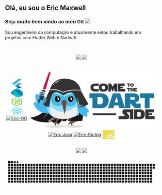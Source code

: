## Olá, eu sou o Eric Maxwell 
### Seja muito bem vindo ao meu Git <img src="https://camo.githubusercontent.com/e8e7b06ecf583bc040eb60e44eb5b8e0ecc5421320a92929ce21522dbc34c891/68747470733a2f2f6d656469612e67697068792e636f6d2f6d656469612f6876524a434c467a6361737252346961377a2f67697068792e676966" width="25px" data-canonical-src="https://media.giphy.com/media/hvRJCLFzcasrR4ia7z/giphy.gif" style="max-width: 100%;">

<p>
Sou engenheiro da computação e atualmente estou trabalhando em projetos com Flutter Web e NodeJS.</br></br>
</br>
</p>
<div align="center">
  <a href="https://github.com/Nbioni">
    <img height="180em" src="https://github-readme-stats.vercel.app/api?username=MaxSouzaa&show_icons=true&theme=tokyonight&include_all_commits=true&count_private=true"/>
    <img height="180em" src="https://github-readme-stats.vercel.app/api/top-langs/?username=MaxSouzaa&layout=compact&langs_count=7&theme=tokyonight "/>
  </a>
</div>
<div align="right">
  
</div>
<br>

  [<img align="right" alt="Eric-pic" height="200" style="border-radius:50px;" src="https://raw.githubusercontent.com/kevmoo/dart_side/master/Dash%20Dart%20PNG%20%20-%20white.png" />](https://github.com/kevmoo/dart_side)
  <div align="center">
  
<br>
<div align="center" style="display: inline_block">
  
  [<img align="center" alt="Eric-Flutter" height="30" width="40" src="https://raw.githubusercontent.com/devicons/devicon/master/icons/flutter/flutter-original.svg" />](https://flutter.dev/)
  [<img align="center" alt="Eric-Dart" height="30" width="40" src="https://raw.githubusercontent.com/devicons/devicon/master/icons/dart/dart-original.svg" />](https://dart.dev/)
  [<img align="center" alt="Eric-NodeJS" height="30" width="40" src="https://raw.githubusercontent.com/devicons/devicon/master/icons/nodejs/nodejs-original.svg">](https://nodejs.org/en/about/)
  [<img align="center" alt="Eric-React" height="30" width="40" src="https://raw.githubusercontent.com/devicons/devicon/master/icons/react/react-original.svg">](https://reactjs.org/)
  [<img align="center" alt="Eric-GO" height="30" width="40" src="https://cdn.jsdelivr.net/gh/devicons/devicon/icons/go/go-original-wordmark.svg" />](https://golang.org)
  [<img align="center" alt="Eric-Java" height="30" width="40" src="https://cdn.jsdelivr.net/gh/devicons/devicon/icons/java/java-original.svg" />]()
    [<img align="center" alt="Eric-Spring" height="30" width="40" src="https://cdn.jsdelivr.net/gh/devicons/devicon/icons/spring/spring-original-wordmark.svg" />](https://spring.io)
  [<img align="center" alt="Eric-Js" height="30" width="40" src="https://raw.githubusercontent.com/devicons/devicon/master/icons/javascript/javascript-plain.svg">](https://developer.mozilla.org/pt-BR/docs/Web/JavaScript)

</div>
  
  ##
 
<div> 
  <a href = "mailto:ericmaxw@gmail.com"><img src="https://img.shields.io/badge/-Gmail-%23333?style=for-the-badge&logo=gmail&logoColor=white" target="_blank"></a>
  <a href="https://www.linkedin.com/in/ericmaxwellsf/" target="_blank"><img src="https://img.shields.io/badge/-LinkedIn-%230077B5?style=for-the-badge&logo=linkedin&logoColor=white" target="_blank"></a> 
 
  ![Snake animation](https://github.com/MaxSouzaa/MaxSouzaa/blob/output/github-contribution-grid-snake.svg)
 
</div>

